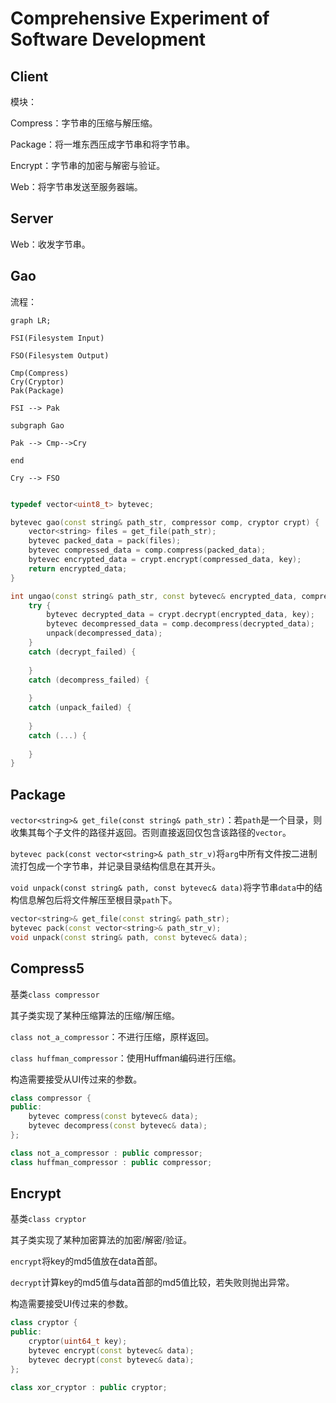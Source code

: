 # Comprehensive Experiment of Software Development

## Client

模块：

Compress：字节串的压缩与解压缩。

Package：将一堆东西压成字节串和将字节串。

Encrypt：字节串的加密与解密与验证。

Web：将字节串发送至服务器端。

## Server

Web：收发字节串。

## Gao

流程：

```mermaid
graph LR;

FSI(Filesystem Input)

FSO(Filesystem Output)

Cmp(Compress)
Cry(Cryptor)
Pak(Package)

FSI --> Pak

subgraph Gao

Pak --> Cmp-->Cry

end

Cry --> FSO


```

```cpp
typedef vector<uint8_t> bytevec;

bytevec gao(const string& path_str, compressor comp, cryptor crypt) {
    vector<string> files = get_file(path_str);
    bytevec packed_data = pack(files);
    bytevec compressed_data = comp.compress(packed_data);
    bytevec encrypted_data = crypt.encrypt(compressed_data, key);
    return encrypted_data;
}

int ungao(const string& path_str, const bytevec& encrypted_data, compressor comp, cryptor crypt) {
    try {
        bytevec decrypted_data = crypt.decrypt(encrypted_data, key);
        bytevec decompressed_data = comp.decompress(decrypted_data);
        unpack(decompressed_data);
    }
    catch (decrypt_failed) {
        
    }
    catch (decompress_failed) {
        
    }
    catch (unpack_failed) {
        
    }
    catch (...) {
        
    }
}
```

## Package

`vector<string>& get_file(const string& path_str)`：若`path`是一个目录，则收集其每个子文件的路径并返回。否则直接返回仅包含该路径的`vector`。

`bytevec pack(const vector<string>& path_str_v)`将`arg`中所有文件按二进制流打包成一个字节串，并记录目录结构信息在其开头。

`void unpack(const string& path, const bytevec& data)`将字节串`data`中的结构信息解包后将文件解压至根目录`path`下。

```cpp
vector<string>& get_file(const string& path_str);
bytevec pack(const vector<string>& path_str_v);
void unpack(const string& path, const bytevec& data);
```

## Compress5

基类`class compressor`

其子类实现了某种压缩算法的压缩/解压缩。

`class not_a_compressor`：不进行压缩，原样返回。

`class huffman_compressor`：使用Huffman编码进行压缩。

构造需要接受从UI传过来的参数。

```cpp
class compressor {
public:
    bytevec compress(const bytevec& data);
    bytevec decompress(const bytevec& data);
};

class not_a_compressor : public compressor;
class huffman_compressor : public compressor;
```

## Encrypt

基类`class cryptor`

其子类实现了某种加密算法的加密/解密/验证。

`encrypt`将key的md5值放在data首部。

`decrypt`计算key的md5值与data首部的md5值比较，若失败则抛出异常。

构造需要接受UI传过来的参数。

```cpp
class cryptor {
public:
    cryptor(uint64_t key);
    bytevec encrypt(const bytevec& data);
    bytevec decrypt(const bytevec& data);
};

class xor_cryptor : public cryptor;
```

